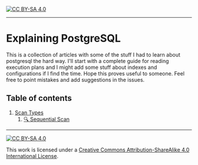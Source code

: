 [![CC BY-SA 4.0][cc-by-sa-shield]][cc-by-sa]  

---

# Explaining PostgreSQL
This is a collection of articles with some of the stuff I had to learn about postgresql the hard way. I'll start with a complete guide for reading execution plans and I might add some stuff about indexes and configurations if I find the time. Hope this proves useful to someone. Feel free to point mistakes and add suggestions in the issues.

## Table of contents
1. [Scan Types](./scan_types)
    1. [🔍 Sequential Scan](./scan_types/SeqScan.md)

---
[![CC BY-SA 4.0][cc-by-sa-image]][cc-by-sa]

This work is licensed under a
[Creative Commons Attribution-ShareAlike 4.0 International License][cc-by-sa].

[cc-by-sa]: http://creativecommons.org/licenses/by-sa/4.0/
[cc-by-sa-image]: https://licensebuttons.net/l/by-sa/4.0/88x31.png
[cc-by-sa-shield]: https://img.shields.io/badge/License-CC%20BY--SA%204.0-lightgrey.svg
